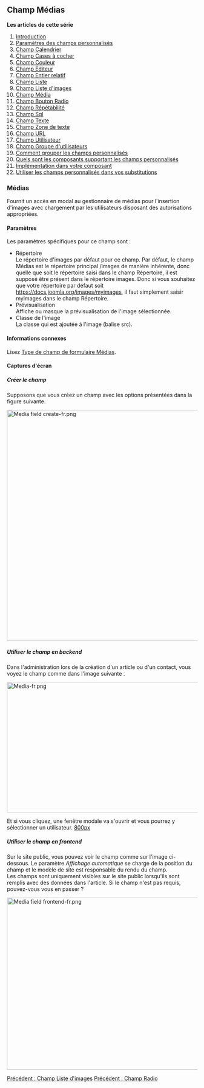 <!-- Filename: J3.x:Adding_custom_fields/Media_Field / Display title: Ajout de champs personnalisés/Champ Médias -->

<span id="section-portal-heading"></span>

## Champ Médias

**Les articles de cette série**

1.  [Introduction](https://docs.joomla.org/J3.x:Adding_custom_fields "Special:MyLanguage/J3.x:Adding custom fields")
2.  [Paramètres des champs
    personnalisés](https://docs.joomla.org/J3.x:Adding_custom_fields/Parameters_for_all_Custom_Fields "Special:MyLanguage/J3.x:Adding custom fields/Parameters for all Custom Fields")
3.  [Champ
    Calendrier](https://docs.joomla.org/J3.x:Adding_custom_fields/Calendar_Field "Special:MyLanguage/J3.x:Adding custom fields/Calendar Field")
4.  [Champ Cases à
    cocher](https://docs.joomla.org/J3.x:Adding_custom_fields/Checkboxes_Field "Special:MyLanguage/J3.x:Adding custom fields/Checkboxes Field")
5.  [Champ
    Couleur](https://docs.joomla.org/J3.x:Adding_custom_fields/Color_Field "Special:MyLanguage/J3.x:Adding custom fields/Color Field")
6.  [Champ
    Editeur](https://docs.joomla.org/J3.x:Adding_custom_fields/Editor_Field "Special:MyLanguage/J3.x:Adding custom fields/Editor Field")
7.  [Champ Entier
    relatif](https://docs.joomla.org/J3.x:Adding_custom_fields/Integer_Field "Special:MyLanguage/J3.x:Adding custom fields/Integer Field")
8.  [Champ
    Liste](https://docs.joomla.org/J3.x:Adding_custom_fields/List_Field "Special:MyLanguage/J3.x:Adding custom fields/List Field")
9.  [Champ Liste
    d'images](https://docs.joomla.org/J3.x:Adding_custom_fields/ListOfImages_Field "Special:MyLanguage/J3.x:Adding custom fields/ListOfImages Field")
10. [Champ
    Média](https://docs.joomla.org/J3.x:Adding_custom_fields/Media_Field "Special:MyLanguage/J3.x:Adding custom fields/Media Field")
11. [Champ Bouton
    Radio](https://docs.joomla.org/J3.x:Adding_custom_fields/Radio_Field "Special:MyLanguage/J3.x:Adding custom fields/Radio Field")
12. [Champ
    Répétabilité](https://docs.joomla.org/J3.x:Adding_custom_fields/Repeatable_Field "Special:MyLanguage/J3.x:Adding custom fields/Repeatable Field")
13. [Champ
    Sql](https://docs.joomla.org/J3.x:Adding_custom_fieldshttps://docs.joomla.org/J3.x:Adding%20custom%20fields/Sql%20Field)
14. [Champ
    Texte](https://docs.joomla.org/J3.x:Adding_custom_fields/Text_Field "Special:MyLanguage/J3.x:Adding custom fields/Text Field")
15. [Champ Zone de
    texte](https://docs.joomla.org/J3.x:Adding_custom_fields/Textarea_Field "Special:MyLanguage/J3.x:Adding custom fields/Textarea Field")
16. [Champ
    URL](https://docs.joomla.org/J3.x:Adding_custom_fields/Url_Field "Special:MyLanguage/J3.x:Adding custom fields/Url Field")
17. [Champ
    Utilisateur](https://docs.joomla.org/J3.x:Adding_custom_fields/User_Field "Special:MyLanguage/J3.x:Adding custom fields/User Field")
18. [Champ Groupe
    d'utilisateurs](https://docs.joomla.org/J3.x:Adding_custom_fields/Usergroup_Field "Special:MyLanguage/J3.x:Adding custom fields/Usergroup Field")
19. [Comment grouper les champs
    personnalisés](https://docs.joomla.org/J3.x:Adding_custom_fields/How%CC%9E_can_you_group_custom_fields "Special:MyLanguage/J3.x:Adding custom fields/How̞ can you group custom fields")
20. [Quels sont les composants supportant les champs
    personnalisés](https://docs.joomla.org/J3.x:Adding_custom_fields/What_components_are_supporting_custom_fields "Special:MyLanguage/J3.x:Adding custom fields/What components are supporting custom fields")
21. [Implémentation dans votre
    composant](https://docs.joomla.org/J3.x:Adding_custom_fields/Implement_into_your_component "Special:MyLanguage/J3.x:Adding custom fields/Implement into your component")
22. [Utiliser les champs personnalisés dans vos
    substitutions](https://docs.joomla.org/J3.x:Adding_custom_fields/Overrides "Special:MyLanguage/J3.x:Adding custom fields/Overrides")

### Médias

Fournit un accès en modal au gestionnaire de médias pour l'insertion
d'images avec chargement par les utilisateurs disposant des
autorisations appropriées.

#### Paramètres

Les paramètres spécifiques pour ce champ sont ː

- Répertoire  
  Le répertoire d'images par défaut pour ce champ. Par défaut, le champ
  Médias est le répertoire principal /images de manière inhérente, donc
  quelle que soit le répertoire saisi dans le champ Répertoire, il est
  supposé être présent dans le répertoire images. Donc si vous souhaitez
  que votre répertoire par défaut soit
  https://docs.joomla.org/images/myimages, il faut simplement saisir
  myimages dans le champ Répertoire.
- Prévisualisation  
  Affiche ou masque la prévisualisation de l'image sélectionnée.
- Classe de l'image  
  La classe qui est ajoutée à l'image (balise src).

#### Informations connexes

Lisez [Type de champ de formulaire
Médias](https://docs.joomla.org/Media_form_field_type "Special:MyLanguage/Media form field type").

#### Captures d'écran

##### Créer le champ

Supposons que vous créez un champ avec les options présentées dans la
figure suivante.

<img
src="https://docs.joomla.org/images/thumb/2/25/Media_field_create-fr.png/800px-Media_field_create-fr.png"
decoding="async"
srcset="https://docs.joomla.org/images/2/25/Media_field_create-fr.png 1.5x"
data-file-width="987" data-file-height="750" width="800" height="608"
alt="Media field create-fr.png" />

##### Utiliser le champ en backend

Dans l'administration lors de la création d'un article ou d'un contact,
vous voyez le champ comme dans l'image suivante ː

<img
src="https://docs.joomla.org/images/thumb/c/cb/Media-fr.png/800px-Media-fr.png"
decoding="async"
srcset="https://docs.joomla.org/images/c/cb/Media-fr.png 1.5x"
data-file-width="982" data-file-height="421" width="800" height="343"
alt="Media-fr.png" />

Et si vous cliquez, une fenêtre modale va s'ouvrir et vous pourrez y
sélectionner un utilisateur. <a
href="https://docs.joomla.org/index.php?title=Special:Upload&amp;wpDestFile=Media_2-fr.png"
class="new" title="File:Media 2-fr.png">800px</a>

##### Utiliser le champ en frontend

Sur le site public, vous pouvez voir le champ comme sur l'image
ci-dessous. Le paramètre *Affichage automatique* se charge de la
position du champ et le modèle de site est responsable du rendu du
champ.  
Les champs sont uniquement visibles sur le site public lorsqu'ils sont
remplis avec des données dans l'article. Si le champ n'est pas requis,
pouvez-vous vous en passer ?

<img
src="https://docs.joomla.org/images/a/a4/Media_field_frontend-fr.png"
decoding="async" data-file-width="800" data-file-height="453"
width="800" height="453" alt="Media field frontend-fr.png" />

<a
href="https://docs.joomla.org/J3.x:Adding_custom_fields/List_of_Images_Field"
id="content-button" class="button expand success">Précédent ː Champ
Liste d'images</a>
<a href="https://docs.joomla.org/J3.x:Adding_custom_fields/Radio_Field"
id="content-button" class="button expand">Précédent : Champ Radio</a>
